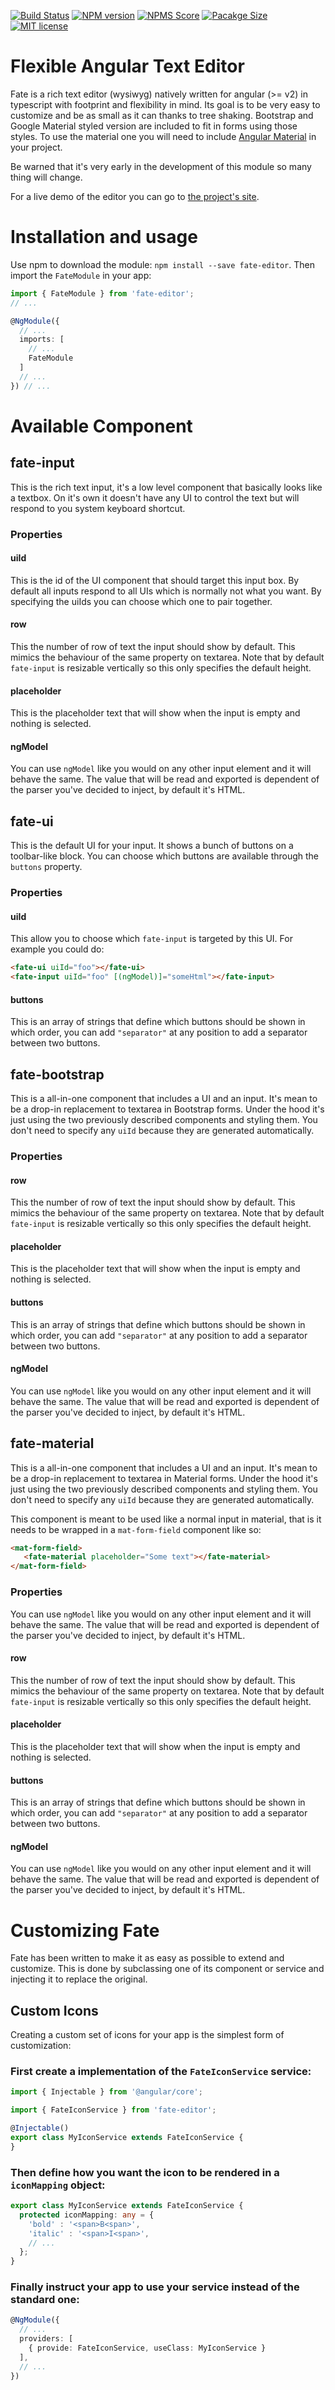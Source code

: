[![Build Status](https://travis-ci.org/onaluf/fate.svg?branch=master)](https://travis-ci.org/onaluf/fate) [![NPM version](https://img.shields.io/npm/v/fate-editor.svg)](https://www.npmjs.com/package/fate-editor) [![NPMS Score](https://badges.npms.io/fate-editor.svg)](https://npms.io/search?q=fate-editor) [![Pacakge Size](https://img.shields.io/bundlephobia/min/fate-editor.svg)](https://www.npmjs.com/package/fate-editor) [![MIT license](http://img.shields.io/badge/license-MIT-blue.svg)](LICENSE)

# Flexible Angular Text Editor

Fate is a rich text editor (wysiwyg) natively written for angular (>= v2) in typescript with footprint and flexibility in mind. Its goal is to be very easy to customize and be as small as it can thanks to tree shaking. Bootstrap and Google Material styled version are included to fit in forms using those styles. To use the material one you will need to include [Angular Material]("https://material.angular.io) in your project.

Be warned that it's very early in the development of this module so many thing will change.

For a live demo of the editor you can go to [the project's site](https://onaluf.github.io/fate).

# Installation and usage

Use npm to download the module: `npm install --save fate-editor`. Then import the `FateModule` in your app:
```typescript
import { FateModule } from 'fate-editor';
// ...

@NgModule({
  // ...
  imports: [
    // ...
    FateModule
  ]
  // ...
}) // ...
```

# Available Component

## fate-input
This is the rich text input, it's a low level component that basically looks like a textbox. On it's own it doesn't have any UI to control the text but will respond to you system keyboard shortcut.
### Properties
#### uiId
This is the id of the UI component that should target this input box. By default all inputs respond to all UIs which is normally not what you want. By specifying the uiIds you can choose which one to pair together.
#### row
This the number of row of text the input should show by default. This mimics the behaviour of the same property on textarea. Note that by default `fate-input` is resizable vertically so this only specifies the default height.
#### placeholder
This is the placeholder text that will show when the input is empty and nothing is selected.
#### ngModel
You can use `ngModel` like you would on any other input element and it will behave the same. The value that will be read and exported is dependent of the parser you've decided to inject, by default it's HTML.

## fate-ui
This is the default UI for your input. It shows a bunch of buttons on a toolbar-like block. You can choose which buttons are available through the `buttons` property.
### Properties
#### uiId
This allow you to choose which `fate-input` is targeted by this UI. For example you could do:
```html
<fate-ui uiId="foo"></fate-ui>
<fate-input uiId="foo" [(ngModel)]="someHtml"></fate-input>
```
#### buttons
This is an array of strings that define which buttons should be shown in which order, you can add `"separator"` at any position to add a separator between two buttons.

## fate-bootstrap
This is a all-in-one component that includes a UI and an input. It's mean to be a drop-in replacement to textarea in Bootstrap forms. Under the hood it's just using the two previously described components and styling them. You don't need to specify any `uiId` because they are generated automatically.
### Properties
#### row
This the number of row of text the input should show by default. This mimics the behaviour of the same property on textarea. Note that by default `fate-input` is resizable vertically so this only specifies the default height.
#### placeholder
This is the placeholder text that will show when the input is empty and nothing is selected.
#### buttons
This is an array of strings that define which buttons should be shown in which order, you can add `"separator"` at any position to add a separator between two buttons.
#### ngModel
You can use `ngModel` like you would on any other input element and it will behave the same. The value that will be read and exported is dependent of the parser you've decided to inject, by default it's HTML.

## fate-material
This is a all-in-one component that includes a UI and an input. It's mean to be a drop-in replacement to textarea in Material forms. Under the hood it's just using the two previously described components and styling them. You don't need to specify any `uiId` because they are generated automatically.

This component is meant to be used like a normal input in material, that is it needs to be wrapped in a `mat-form-field` component like so:
```html
<mat-form-field>
   <fate-material placeholder="Some text"></fate-material>
</mat-form-field>
```

### Properties
You can use `ngModel` like you would on any other input element and it will behave the same. The value that will be read and exported is dependent of the parser you've decided to inject, by default it's HTML.
#### row
This the number of row of text the input should show by default. This mimics the behaviour of the same property on textarea. Note that by default `fate-input` is resizable vertically so this only specifies the default height.
#### placeholder
This is the placeholder text that will show when the input is empty and nothing is selected.
#### buttons
This is an array of strings that define which buttons should be shown in which order, you can add `"separator"` at any position to add a separator between two buttons.
#### ngModel
You can use `ngModel` like you would on any other input element and it will behave the same. The value that will be read and exported is dependent of the parser you've decided to inject, by default it's HTML.

# Customizing Fate

Fate has been written to make it as easy as possible to extend and customize. This is done by subclassing one of its component or service and injecting it to replace the original.

## Custom Icons

Creating a custom set of icons for your app is the simplest form of customization:

### First create a implementation of the `FateIconService` service:
```typescript
import { Injectable } from '@angular/core';

import { FateIconService } from 'fate-editor';

@Injectable()
export class MyIconService extends FateIconService {
}
```

### Then define how you want the icon to be rendered in a `iconMapping` object:
```typescript
export class MyIconService extends FateIconService {
  protected iconMapping: any = {
    'bold' : '<span>B<span>',
    'italic' : '<span>I<span>',
    // ...
  };
}
```

### Finally instruct your app to use your service instead of the standard one:
```typescript
@NgModule({
  // ...
  providers: [
    { provide: FateIconService, useClass: MyIconService }
  ],
  // ...
})
```
